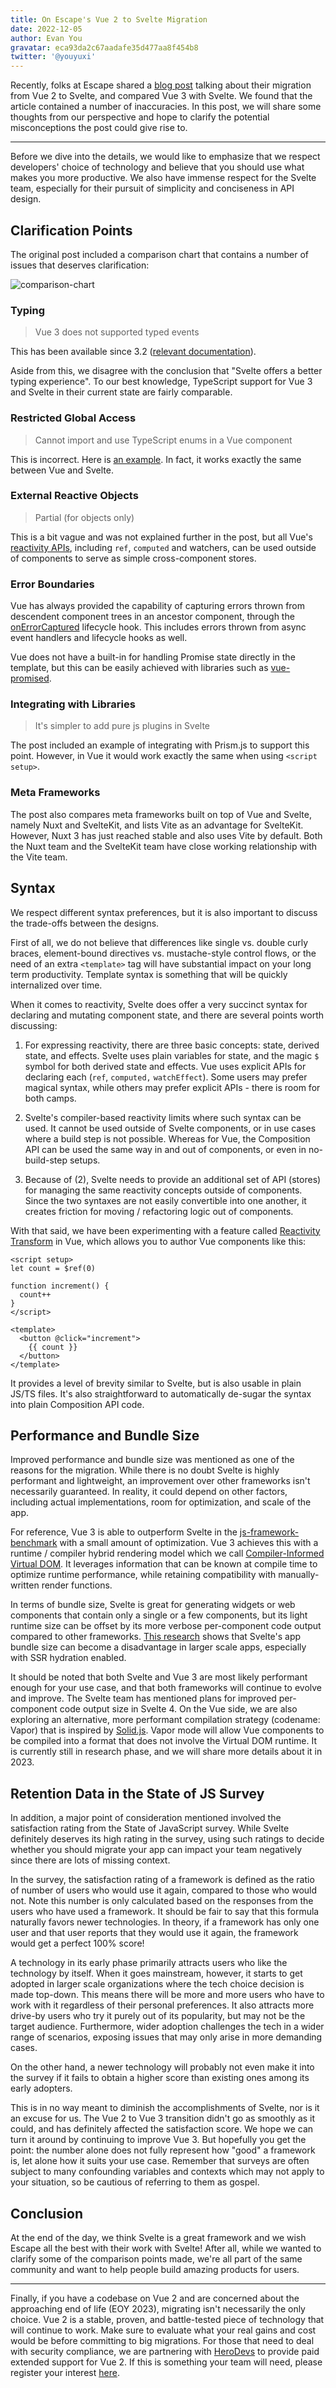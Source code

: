 ```yaml
---
title: On Escape's Vue 2 to Svelte Migration
date: 2022-12-05
author: Evan You
gravatar: eca93da2c67aadafe35d477aa8f454b8
twitter: '@youyuxi'
---
```


Recently, folks at Escape shared a [blog post](https://escape.tech/blog/from-vue2-to-svelte/) talking about their migration from Vue 2 to Svelte, and compared Vue 3 with Svelte. We found that the article contained a number of inaccuracies. In this post, we will share some thoughts from our perspective and hope to clarify the potential misconceptions the post could give rise to.

---

Before we dive into the details, we would like to emphasize that we respect developers' choice of technology and believe that you should use what makes you more productive. We also have immense respect for the Svelte team, especially for their pursuit of simplicity and conciseness in API design.

## Clarification Points

The original post included a comparison chart that contains a number of issues that deserves clarification:

![comparison-chart](/compare.png)

### Typing

> Vue 3 does not supported typed events

This has been available since 3.2 ([relevant documentation](https://vuejs.org/guide/typescript/composition-api.html#typing-component-emits)).

Aside from this, we disagree with the conclusion that "Svelte offers a better typing experience". To our best knowledge, TypeScript support for Vue 3 and Svelte in their current state are fairly comparable.

### Restricted Global Access

> Cannot import and use TypeScript enums in a Vue component

This is incorrect. Here is [an example](https://sfc.vuejs.org/#eNpVjz0OwjAMha9iZWGBZK8qJBZOkaWNDLQiP4pdQKpyd5y0AyxWPsfPz29Vl5T0a0HVqZ5cnhIDIS/pbMPkU8wMK1xjhAK3HD0ctGEk1kwHG3qzKWRWgNGn58AoBLA2lR6glB8c/9E17GXjrlRHtZme/JD0TDHIWWtV2P2DrOqgdWpP7q5s1YM5UWcM3VwNM5OO+W7kpfMSePKokfxpzPFNmGWxVXWFmBex3AOJFX5aYhcDMWBYfIve7IZjrWOrrurKF/sKa48=). In fact, it works exactly the same between Vue and Svelte.

### External Reactive Objects

> Partial (for objects only)

This is a bit vague and was not explained further in the post, but all Vue's [reactivity APIs](https://vuejs.org/api/reactivity-core.html), including `ref`, `computed` and watchers, can be used outside of components to serve as simple cross-component stores.

### Error Boundaries

Vue has always provided the capability of capturing errors thrown from descendent component trees in an ancestor component, through the [onErrorCaptured](https://vuejs.org/api/composition-api-lifecycle.html#onerrorcaptured) lifecycle hook. This includes errors thrown from async event handlers and lifecycle hooks as well.

Vue does not have a built-in for handling Promise state directly in the template, but this can be easily achieved with libraries such as [vue-promised](https://github.com/posva/vue-promised).

### Integrating with Libraries

> It's simpler to add pure js plugins in Svelte

The post included an example of integrating with Prism.js to support this point. However, in Vue it would work exactly the same when using `<script setup>`.

### Meta Frameworks

The post also compares meta frameworks built on top of Vue and Svelte, namely Nuxt and SvelteKit, and lists Vite as an advantage for SvelteKit. However, Nuxt 3 has just reached stable and also uses Vite by default. Both the Nuxt team and the SvelteKit team have close working relationship with the Vite team.

## Syntax

We respect different syntax preferences, but it is also important to discuss the trade-offs between the designs.

First of all, we do not believe that differences like single vs. double curly braces, element-bound directives vs. mustache-style control flows, or the need of an extra `<template>` tag will have substantial impact on your long term productivity. Template syntax is something that will be quickly internalized over time.

When it comes to reactivity, Svelte does offer a very succinct syntax for declaring and mutating component state, and there are several points worth discussing:

1. For expressing reactivity, there are three basic concepts: state, derived state, and effects. Svelte uses plain variables for state, and the magic `$` symbol for both derived state and effects. Vue uses explicit APIs for declaring each (`ref`, `computed,` `watchEffect`). Some users may prefer magical syntax, while others may prefer explicit APIs - there is room for both camps.

2. Svelte's compiler-based reactivity limits where such syntax can be used. It cannot be used outside of Svelte components, or in use cases where a build step is not possible. Whereas for Vue, the Composition API can be used the same way in and out of components, or even in no-build-step setups.

3. Because of (2), Svelte needs to provide an additional set of API (stores) for managing the same reactivity concepts outside of components. Since the two syntaxes are not easily convertible into one another, it creates friction for moving / refactoring logic out of components.

With that said, we have been experimenting with a feature called [Reactivity Transform](https://vuejs.org/guide/extras/reactivity-transform.html) in Vue, which allows you to author Vue components like this:

```vue
<script setup>
let count = $ref(0)

function increment() {
  count++
}
</script>

<template>
  <button @click="increment">
    {{ count }}
  </button>
</template>
```

It provides a level of brevity similar to Svelte, but is also usable in plain JS/TS files. It's also straightforward to automatically de-sugar the syntax into plain Composition API code.

## Performance and Bundle Size

Improved performance and bundle size was mentioned as one of the reasons for the migration. While there is no doubt Svelte is highly performant and lightweight, an improvement over other frameworks isn't necessarily guaranteed. In reality, it could depend on other factors, including actual implementations, room for optimization, and scale of the app.

For reference, Vue 3 is able to outperform Svelte in the [js-framework-benchmark](https://krausest.github.io/js-framework-benchmark/index.html) with a small amount of optimization. Vue 3 achieves this with a runtime / compiler hybrid rendering model which we call [Compiler-Informed Virtual DOM](https://vuejs.org/guide/extras/rendering-mechanism.html#compiler-informed-virtual-dom). It leverages information that can be known at compile time to optimize runtime performance, while retaining compatibility with manually-written render functions.

In terms of bundle size, Svelte is great for generating widgets or web components that contain only a single or a few components, but its light runtime size can be offset by its more verbose per-component code output compared to other frameworks. [This research](https://github.com/yyx990803/vue-svelte-size-analysis) shows that Svelte's app bundle size can become a disadvantage in larger scale apps, especially with SSR hydration enabled.

It should be noted that both Svelte and Vue 3 are most likely performant enough for your use case, and that both frameworks will continue to evolve and improve. The Svelte team has mentioned plans for improved per-component code output size in Svelte 4. On the Vue side, we are also exploring an alternative, more performant compilation strategy (codename: Vapor) that is inspired by [Solid.js](https://www.solidjs.com/). Vapor mode will allow Vue components to be compiled into a format that does not involve the Virtual DOM runtime. It is currently still in research phase, and we will share more details about it in 2023.

## Retention Data in the State of JS Survey

In addition, a major point of consideration mentioned involved the satisfaction rating from the State of JavaScript survey. While Svelte definitely deserves its high rating in the survey, using such ratings to decide whether you should migrate your app can impact your team negatively since there are lots of missing context.

In the survey, the satisfaction rating of a framework is defined as the ratio of number of users who would use it again, compared to those who would not. Note this number is only calculated based on the responses from the users who have used a framework. It should be fair to say that this formula naturally favors newer technologies. In theory, if a framework has only one user and that user reports that they would use it again, the framework would get a perfect 100% score!

A technology in its early phase primarily attracts users who like the technology by itself. When it goes mainstream, however, it starts to get adopted in larger scale organizations where the tech choice decision is made top-down. This means there will be more and more users who have to work with it regardless of their personal preferences. It also attracts more drive-by users who try it purely out of its popularity, but may not be the target audience. Furthermore, wider adoption challenges the tech in a wider range of scenarios, exposing issues that may only arise in more demanding cases.

On the other hand, a newer technology will probably not even make it into the survey if it fails to obtain a higher score than existing ones among its early adopters.

This is in no way meant to diminish the accomplishments of Svelte, nor is it an excuse for us. The Vue 2 to Vue 3 transition didn't go as smoothly as it could, and has definitely affected the satisfaction score. We hope we can turn it around by continuing to improve Vue 3. But hopefully you get the point: the number alone does not fully represent how "good" a framework is, let alone how it suits your use case. Remember that surveys are often subject to many confounding variables and contexts which may not apply to your situation, so be cautious of referring to them as gospel.

## Conclusion

At the end of the day, we think Svelte is a great framework and we wish Escape all the best with their work with Svelte! After all, while we wanted to clarify some of the comparison points made, we're all part of the same community and want to help people build amazing products for users.

---

Finally, if you have a codebase on Vue 2 and are concerned about the approaching end of life (EOY 2023), migrating isn't necessarily the only choice. Vue 2 is a stable, proven, and battle-tested piece of technology that will continue to work. Make sure to evaluate what your real gains and cost would be before committing to big migrations. For those that need to deal with security compliance, we are partnering with [HeroDevs](https://www.herodevs.com/) to provide paid extended support for Vue 2. If this is something your team will need, please register your interest [here](https://airtable.com/shrj37Zf4ZIfrxFzh).
